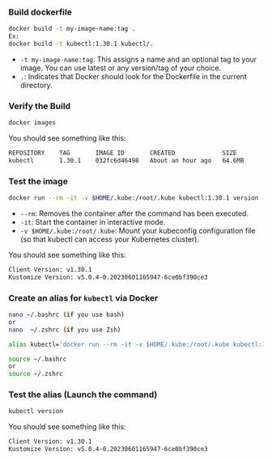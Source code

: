 ### Build dockerfile

```bash
docker build -t my-image-name:tag .
Ex:
docker build -t kubectl:1.30.1 kubectl/.
```
* ```-t my-image-name:tag```: This assigns a name and an optional tag to your image. You can use latest or any version/tag of your choice.
* ```.```: Indicates that Docker should look for the Dockerfile in the current directory.

### Verify the Build
```bash
docker images
```
You should see something like this:
```bash
REPOSITORY    TAG       IMAGE ID       CREATED             SIZE
kubectl       1.30.1    032fc6d46498   About an hour ago   64.6MB
```

### Test the image
```bash
docker run --rm -it -v $HOME/.kube:/root/.kube kubectl:1.30.1 version
```
* ```--rm```: Removes the container after the command has been executed.
* ```-it```: Start the container in interactive mode.
* ```-v $HOME/.kube:/root/.kube```: Mount your kubeconfig configuration file (so that kubectl can access your Kubernetes cluster).

You should see something like this:
```bash
Client Version: v1.30.1
Kustomize Version: v5.0.4-0.20230601165947-6ce0bf390ce3
```

### Create an alias for ```kubectl``` via Docker
```bash
nano ~/.bashrc (if you use bash)
or
nano  ~/.zshrc (if you use Zsh)
```

```bash
alias kubectl='docker run --rm -it -v $HOME/.kube:/root/.kube kubectl:1.30.1'
```

```bash
source ~/.bashrc
or
source ~/.zshrc
```

### Test the alias (Launch the command)
```bash
kubectl version
```

You should see something like this:
```bash
Client Version: v1.30.1
Kustomize Version: v5.0.4-0.20230601165947-6ce0bf390ce3
```